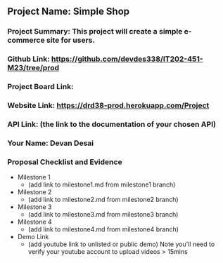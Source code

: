 ## Project Name: Simple Shop
### Project Summary: This project will create a simple e-commerce site for users.
### Github Link: https://github.com/devdes338/IT202-451-M23/tree/prod
### Project Board Link: 
### Website Link: https://drd38-prod.herokuapp.com/Project
### API Link: (the link to the documentation of your chosen API)
### Your Name: Devan Desai

 
 
### Proposal Checklist and Evidence

- Milestone 1
  - (add link to milestone1.md from milestone1 branch)  
- Milestone 2
  - (add link to milestone2.md from milestone2 branch)
- Milestone 3
  - (add link to milestone3.md from milestone3 branch)
- Milestone 4
  - (add link to milestone4.md from milestone4 branch)
- Demo Link
  - (add youtube link to unlisted or public demo) Note you'll need to verify your youtube account to upload videos > 15mins
  